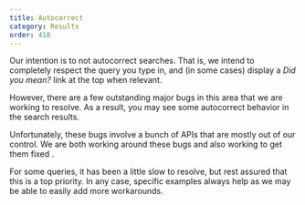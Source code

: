 ```yaml
---
title: Autocorrect
category: Results
order: 418
---
```


<p>
    Our intention is to not autocorrect searches. That is, we intend to completely
    respect the query you type in, and (in some cases) display a
    <em>Did you mean?</em> link at the top when relevant.
</p>

<p>
    However, there are a few outstanding major bugs in this area that we are
    working to resolve. As a result, you may see some autocorrect behavior in the
    search results.
</p>

<p>
    Unfortunately, these bugs involve a bunch of APIs that are mostly out of our
    control. We are both working around these bugs and also working to get them
    fixed .
</p>

<p>
    For some queries, it has been a little slow to resolve, but rest assured that
    this is a top priority. In any case, specific examples always help as we may
    be able to easily add more workarounds.
</p>